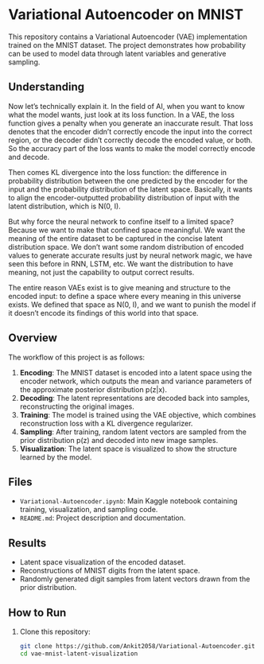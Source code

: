 # Variational Autoencoder on MNIST

This repository contains a Variational Autoencoder (VAE) implementation trained on the MNIST dataset. The project demonstrates how probability can be used to model data through latent variables and generative sampling. 

## Understanding

Now let’s technically explain it. In the field of AI, when you want to know what the model wants, just look at its loss function. In a VAE, the loss function gives a penalty when you generate an inaccurate result. That loss denotes that the encoder didn’t correctly encode the input into the correct region, or the decoder didn’t correctly decode the encoded value, or both. So the accuracy part of the loss wants to make the model correctly encode and decode.  

Then comes KL divergence into the loss function: the difference in probability distribution between the one predicted by the encoder for the input and the probability distribution of the latent space. Basically, it wants to align the encoder-outputted probability distribution of input with the latent distribution, which is N(0, I).  

But why force the neural network to confine itself to a limited space? Because we want to make that confined space meaningful. We want the meaning of the entire dataset to be captured in the concise latent distribution space. We don’t want some random distribution of encoded values to generate accurate results just by neural network magic, we have seen this before in RNN, LSTM, etc. We want the distribution to have meaning, not just the capability to output correct results.  

The entire reason VAEs exist is to give meaning and structure to the encoded input: to define a space where every meaning in this universe exists. We defined that space as N(0, I), and we want to punish the model if it doesn’t encode its findings of this world into that space.  

## Overview

The workflow of this project is as follows:

1. **Encoding**: The MNIST dataset is encoded into a latent space using the encoder network, which outputs the mean and variance parameters of the approximate posterior distribution p(z|x).  
2. **Decoding**: The latent representations are decoded back into samples, reconstructing the original images.  
3. **Training**: The model is trained using the VAE objective, which combines reconstruction loss with a KL divergence regularizer.  
4. **Sampling**: After training, random latent vectors are sampled from the prior distribution p(z) and decoded into new image samples.  
5. **Visualization**: The latent space is visualized to show the structure learned by the model.

## Files

- `Variational-Autoencoder.ipynb`: Main Kaggle notebook containing training, visualization, and sampling code.  
- `README.md`: Project description and documentation.  

## Results

- Latent space visualization of the encoded dataset.  
- Reconstructions of MNIST digits from the latent space.  
- Randomly generated digit samples from latent vectors drawn from the prior distribution.  

## How to Run

1. Clone this repository:  
   ```bash
   git clone https://github.com/Ankit2058/Variational-Autoencoder.git
   cd vae-mnist-latent-visualization
